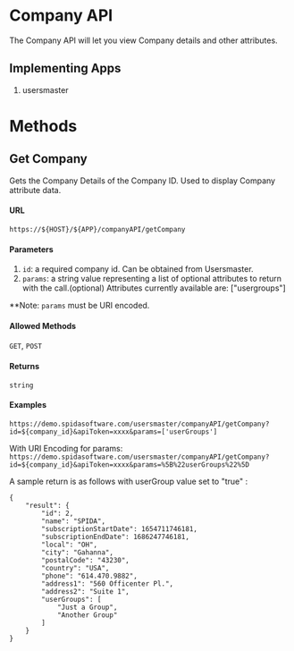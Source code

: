 Company API
============

The Company API will let you view Company details and other attributes.

## Implementing Apps

1. usersmaster

Methods
========

Get Company
----------

Gets the Company Details of the Company ID. Used to display Company attribute data.

#### URL

`https://${HOST}/${APP}/companyAPI/getCompany`

#### Parameters

1. `id`: a required company id. Can be obtained from Usersmaster.
2. `params`: a string value representing a list of optional attributes to return with the call.(optional)
    Attributes currently available are: ["usergroups"]

**Note: `params` must be URI encoded.

#### Allowed Methods

`GET`, `POST`

#### Returns

`string`

#### Examples
`https://demo.spidasoftware.com/usersmaster/companyAPI/getCompany?id=${company_id}&apiToken=xxxx&params=['userGroups']`

With URI Encoding for params:
`https://demo.spidasoftware.com/usersmaster/companyAPI/getCompany?id=${company_id}&apiToken=xxxx&params=%5B%22userGroups%22%5D`

A sample return is as follows with userGroup value set to "true" :

```
{
    "result": {
        "id": 2,
        "name": "SPIDA",
        "subscriptionStartDate": 1654711746181,
        "subscriptionEndDate": 1686247746181,
        "local": "OH",
        "city": "Gahanna",
        "postalCode": "43230",
        "country": "USA",
        "phone": "614.470.9882",
        "address1": "560 Officenter Pl.",
        "address2": "Suite 1",
        "userGroups": [
            "Just a Group",
            "Another Group"
        ]
    }
}
```
